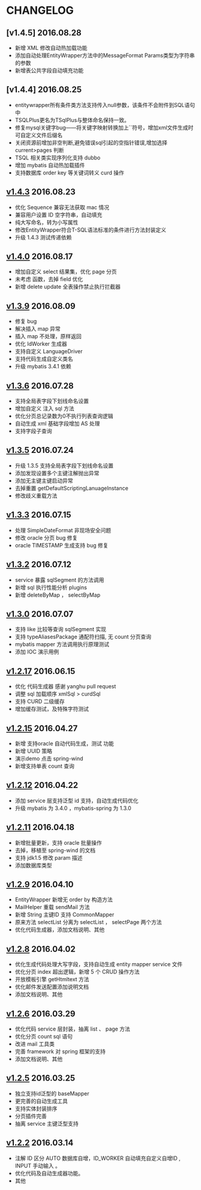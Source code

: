 # CHANGELOG


## [v1.4.5] 2016.08.28
- 新增 XML 修改自动热加载功能
- 添加自动处理EntityWrapper方法中的MessageFormat Params类型为字符串的参数
- 新增表公共字段自动填充功能


## [v1.4.4] 2016.08.25
- entitywrapper所有条件类方法支持传入null参数，该条件不会附件到SQL语句中
- TSQLPlus更名为TSqlPlus与整体命名保持一致。
- 修复mysql关键字bug——将关键字映射转换加上``符号，增加xml文件生成时可自定义文件后缀名
- 关闭资源前增加非空判断,避免错误sql引起的空指针错误,增加选择 current>pages 判断
- TSQL 相关类实现序列化支持 dubbo
- 增加 mybatis 自动热加载插件
- 支持数据库 order key 等关键词转义 curd 操作

## [v1.4.3](http://www.oschina.net/news/76419/mybatis-plus-1-4-3) 2016.08.23
- 优化 Sequence 兼容无法获取 mac 情况
- 兼容用户设置 ID 空字符串，自动填充
- 纯大写命名，转为小写属性
- 修改EntityWrapper符合T-SQL语法标准的条件进行方法封装定义
- 升级 1.4.3 测试传递依赖

## [v1.4.0](http://www.oschina.net/news/76219/mybatis-plus-1-4-0) 2016.08.17
- 增加自定义 select 结果集，优化 page 分页
- 未考虑 函数，去掉 field 优化
- 新增 delete update 全表操作禁止执行拦截器

## [v1.3.9](http://www.oschina.net/news/75970/mybatis-plus-1-3-9) 2016.08.09
- 修复 bug
- 解决插入 map 异常
- 插入 map 不处理，原样返回
- 优化 IdWorker 生成器
- 支持自定义 LanguageDriver
- 支持代码生成自定义类名
- 升级 mybatis 3.4.1 依赖

## [v1.3.6](http://www.oschina.net/news/75624/mybatis-plus-1-3-6) 2016.07.28
- 支持全局表字段下划线命名设置
- 增加自定义 注入 sql 方法
- 优化分页总记录数为0不执行列表查询逻辑
- 自动生成 xml 基础字段增加 AS 处理
- 支持字段子查询

## [v1.3.5](http://www.oschina.net/news/75489/mybatis-plus-1-3-5) 2016.07.24
- 升级 1.3.5 支持全局表字段下划线命名设置
- 添加发现设置多个主键注解抛出异常
- 添加无主键主键启动异常
- 去掉重置 getDefaultScriptingLanuageInstance
- 修改歧义重载方法

## [v1.3.3](http://www.oschina.net/news/75238/mybatis-plus-1-3-3) 2016.07.15
- 处理 SimpleDateFormat 非现场安全问题
- 修改 oracle 分页 bug 修复
- oracle TIMESTAMP 生成支持 bug 修复

## [v1.3.2](http://www.oschina.net/news/75138/mybatis-plus-1-3-2) 2016.07.12
- service 暴露 sqlSegment 的方法调用
- 新增 sql 执行性能分析 plugins
- 新增 deleteByMap ， selectByMap

## [v1.3.0](http://www.oschina.net/news/74998/mybatis-plus-1-3-0) 2016.07.07
- 支持 like 比较等查询 sqlSegment 实现
- 支持 typeAliasesPackage 通配符扫描, 无 count 分页查询
- mybatis mapper 方法调用执行原理测试
- 添加 IOC 演示用例

## [v1.2.17](http://www.oschina.net/news/74333/mybatis-plus-1-2-17) 2016.06.15
- 优化 代码生成器 感谢 yanghu pull request
- 调整 sql 加载顺序 xmlSql > curdSql
- 支持 CURD 二级缓存
- 增加缓存测试，及特殊字符测试

## [v1.2.15](http://www.oschina.net/news/72895/mybatis-plus-1-2-15) 2016.04.27
- 新增 支持oracle 自动代码生成，测试 功能
- 新增 UUID 策略
- 演示demo 点击  spring-wind
- 新增支持单表 count 查询

## [v1.2.12](http://www.oschina.net/news/72746/mybatis-plus-1-2-12) 2016.04.22
- 添加 service 层支持泛型 id 支持，自动生成代码优化
- 升级 mybatis 为 3.4.0 ，mybatis-spring 为 1.3.0

## [v1.2.11](http://www.oschina.net/news/72592/mybatis-plus-1-2-11) 2016.04.18
- 新增批量更新，支持 oracle 批量操作
- 去掉，移植至 spring-wind 的文档
- 支持 jdk1.5 修改 param 描述
- 添加数据库类型

## [v1.2.9](http://www.oschina.net/news/72331/mybatis-plus-1-2-9) 2016.04.10
- EntityWrapper 新增无 order by 构造方法
- MailHelper 重载 sendMail 方法
- 新增 String 主键ID 支持 CommonMapper
- 原来方法 selectList 分离为 selectList ， selectPage 两个方法
- 优化代码生成器，添加文档说明、其他

## [v1.2.8](http://www.oschina.net/news/72091/mybatis-plus-1-2-8) 2016.04.02
- 优化生成代码处理大写字段，支持自动生成 entity  mapper  service 文件
- 优化分页 index 超出逻辑，新增 5 个 CRUD 操作方法
- 开放模板引擎 getHtmltext 方法
- 优化邮件发送配置添加说明文档
- 添加文档说明、其他

## [v1.2.6](http://www.oschina.net/news/71979/mybatis-plus-1-2-6) 2016.03.29
- 优化代码 service 层封装，抽离 list 、 page 方法
- 优化分页 count sql 语句
- 改进 mail 工具类
- 完善 framework 对 spring 框架的支持
- 添加文档说明、其他

## [v1.2.5](http://www.oschina.net/news/71887/mybatis-plus-1-2-5) 2016.03.25
- 独立支持id泛型的 baseMapper
- 更完善的自动生成工具
- 支持实体封装排序
- 分页插件完善
- 抽离 service 主键泛型支持

## [v1.2.2](http://www.oschina.net/news/71505/mybatis-plus-1-2-2) 2016.03.14
- 注解 ID 区分  AUTO 数据库自增，ID_WORKER 自动填充自定义自增ID , INPUT 手动输入 。
- 优化代码及自动生成器功能。
- 其他
